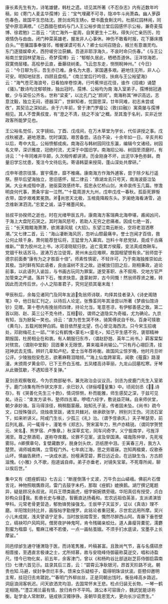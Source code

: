 <!-- { "loadSidebar": true } -->
康长素先生有为，诗笔雄健，韩杜之遗。顷见其所著《不忍杂志》内有近数年吟稿，如《寄门人麦孟华孺博》云：“宝气埋藏不可寻，隐冲牛斗尚萧森。幽人萝薜伤春色，故国平生恐陆沈。匣剑龙鸣生锈，壁书蠹食剩沈吟。杜鹃红园林闹，同望中原泪满襟。”《己酉腊在槟屿与门人王公裕步南兰堂后园感怀示公裕，兼奇麦孺博、徐君勉》二首云：“流亡海外一星周，自笑更生十二秋。得失兴亡亲历历，险艰情伪与由由。闭门种菜英雄老，握发非人心事休。神伤不敢看时报，花下藤床搔白头。”“苍攘国事奉强邻，帷幄谋谟可有人？卿士似间召随会，椒兰有意谮灵均。东门逐猎娱牵犬，西狩嗟穷泣获麟。吾道非耶浮海久，不哀时命只伤春。”《与王公裕南兰堂园林望海云，奇梦孺博》云：“郁郁久居此，栖栖吾道休。汪洋惊海若，寂寞倚层楼。高桧参云直，垂藤绕树柔。飞云忽东走，恻恻睨神州。”《今日》云：“今日聊为乐，吾生亦已难。身名为大患，家国遘多艰。避地住无所，非人心可安。明知地狱苦，四顾且盘桓。”《南兰堂后行吟径，扶病与王公裕望海》云：“海气苍茫海浪号，日看拍岸卷惊涛。行吟蕉悴巡花径，谁作《招魂》诵楚《骚》。”数诗均沈郁顿挫，独出冠时。孺博、公裕均为南  海入室弟子。孺博弱冠通敏，少与梁任公齐名，世称“梁麦”，以比孔门之“颜闵”。南海称其“神识高远，志意沈毅，独立无闷，德器深广，世鲜知者，忧国思深，廿年同难，初志未尝或改”，其契洽之深如此。余于六年前，曾于津门罗瘿公（敦{曰融}）寓斋屡与孺博相见。其人不啻黄叔度，有“澄之不清，挠之不浊”之概。至其澹于名利，实非近世政客所能梦见也。

王公裕名觉任，又字镜如。丁酉、戊戌间，在万木草堂为学长，代任讲授之事。戊戌秋被逮，避地港澳。忧时谋国，艰苦备尝。洁白不染，十余年如一日。辛亥共和以后，粤中大乱，公裕愤郁成疾。南海召与韩树园同往东瀛，编辑今文诸经。树园名文举，深识雅度，冠绝时流，尤深于中国旧学。南海招公裕、树园至须磨时，有诗云：“十年同难并华颠，久次相传都讲贤。历金刚身不坏，出泥华净色弥鲜。商量旧学忘忧患，笺注今文待后先。寄语韩婴来授简，蓬山深处共摩研。”

戊申年德宗徂落，寰宇儒彦，靡不椎痛。康南海方作海外逋客，尝于除夕私行遥祭。祭毕后望海独立，思旧感怀，赋二律云：“鼎湖龙去只号天，南海波臣泣坠渊。大业未成殂中道，驰驱莫效感终年。孤忠永忆桥山剑，末命哀传玉几篇。惨澹明良何代事，萧条宇宙一泣然。”“十载周游大九州，戊申戊戌一春秋。孤臣死罪惭衣带，国步艰难累冕旒。斧尚思天北极，玉棺竟降殿东头。岁阑绝海看涛雪，追念维新涕泗流。”忠爱之诚，溢于楮墨间矣。

翁叔平协揆师之逝也，时在光绪甲辰五月。康南海方客瑞典北海申堪，甫闻凶问，于海上大盘陀石哭之。其时海风怒号，若助人无穷之悲痛者。因成七绝一首，云：“长天黯黯海萧萧，欲溯凄风赋《大招》。东望江南云断处，空将老泪洒寒潮。”又七律二首，云：“海山凄断海风厉，忽听山颓最痛辛。誉士岂闻才百倍，救公何止赎千身。萧何能荐登坛将，王猛曾为入幕宾。岂料十年悲党狱，竟成千古痛维新。”“昔为胶州北上书，冰河凌晓赋归欤。追亡竟累ガ侯履，变法真成商鞅车。党锢千秋话苏马，波涛万古泣徒胥。房州未出应难暝，故国相望恨有余。”翁师尝于德宗前面奏“康有为之才胜臣十倍”。师素性慎密，不轻许可，乃于南海独推崇如此其极。当时鲜有知此语者，良由温树不言之故。迨被放归田之后，刚相秉政，追论前事，以此语列入谕旨，与书画古玩同为罪案。遂受革职、永不叙用、交地方官严加管束之严谴。落井下石，惟求快意。逢蒙射羿，古今同慨！然翁师荐贤之雅，转因此而流传后世。小人之陷害君子，究何足损其毫末哉！

甲辰秋后，余每见诸同门及同年友追免翁师诗联，均择其佳者录入《诗史阁随笔》中，他日拟汇刊之，以待后人论定。张豫荃同年其淦尝以所著《梦痕仙馆诗钞》见赠。第十卷内有挽翁师四律，持论允当，笔意苍凉，有伊郁善感之致。第二首以刚、赵、英三公不克令终，互相较，谓师之退隐实为奇福，尤为确论。九京有知，当为掀髯一笑也。诗云：“直为苍生哭不休，骑箕傅说自千秋。百身可赎歌《黄鸟》，五载闲居狎白鸥。极目依然星北望，伤心曾见海西流。只今宋玉招魂处，邓尉梅花土一邱。”“羊公有鹤愧<蒙毛><童毛>，知己平生感不穷。褒鄂精神期报国，杜房相业在和衷。有人朝服归东市，（谓赵舒翘、英年二尚书。）羁客棠梨对殡宫。（谓刚中堂毅）回首秦关无限恨，算来福泽尚输公。”“只有丹心翊巨清，挂冠神武去无情。辨奸几辈知卢杞，爱士当年荐祢衡。故国风尘惊岁晚，他时月旦听公评。少陵独抱安危志，欲著麻鞋泪暗倾。”“海上仙龛跨翠鸾，闻歌《薤露》路漫漫。未颁周ダ黄金印，已下王乔白玉棺。五凤楼高诗草丽，九龙山回墓松寒。牙琴从此徽弦歇，不遇知音不复弹。”

夏剑丞观察敬观，今为农商部秘书，兼充政治会议议员。剑丞为皮鹿门先生入室弟于。鹿门诗集有所作骈文序言，余巳钞入《骈俪嘤皇集》中。顷阅剑丞《诗存》，有《哭善化先生三十韵》，情词悱恻，朴而能雅，师生感契之深，于兹可见矣。诗云：“束发方读书，塾师四五辈。咿唔六经字，敷说益茫昧。自来师伏堂，朝夕承妙诲。盲马得涂径，稍稍豁蒙蔽。始知孔子圣，传者固未坠。《尚书》疏今文，口授殊强识。烧烛夜至跋，诸生共雠对。继承欧张学，辨别刘王伪。河流石室下，如来听讲义。阿咸门生长，少孤三《礼》治。（谓予侄承庆。）夫子琴瑟旁，前后列礼器。问一辄得十，漫笔书《郑志》。贺宋富年力，熊卢亦精锐。（谓同学贺赞元、宋名、熊罗宿、卢豫章。）秋深草玄宅，同车问奇字。义宁振南学，弓旌浮湘至。尊之祭酒荀，遂称夺席戴。论罪不见案，波及举国沸。嗟哉陈仲举，先死埃雾际。卿撰章句，复壁藏数岁。脱身剑头炊，沥纸匣中泪。壬寅春三月，我方入楚赘。谒师城南隅，立雪程门外。七年病江海，思之劳寤寐。岂知两楹奠，叹歌泰山坏。愫幽告厥终，一诀成水逝。扮檀满茔碧，葬日远近会。在远缺生刍，方古颜滋愧。《小雅》久不歌，抱道诚自瘁。弟子亦垂老，对镜失宝翠。不死尊所闻，聊以俟后世。”

集中又有《题痤鹤铭》七古云：“断崖倒落十丈波，万牛负出山嵯峨。佛前片石僧言诧，神物照眼膺鼎诃。雷门去鼓字未朽，那取《痤鹤》媲换鹅。湖厅撰记尾题异，疑是顾况永叔讹。司兵王瓒类画虎，细字婉婉镌旁硪。华阳真侣有授受，贞白妙构众目我。影悬长史与椽迹，智薮直达扬羲和。宏农远祖伯英圣，支派递演皆甲科。元常老骨更营造，郁勃锋势操强戈。壬辰甲子天监岁，证以《真诰》理不磨。半阳馆刻持比并，画版帖字勤搜罗。此铭论者重冠冕，示世宏远用所摩。吴兴小儿未成就，浅夫譬语宁足多。当时放翁踏雪至，慨然尽醉西山阿。青藤下垂苍壁立，缟袂叩户风鸣珂。僧房夜护神鬼呵，肯令残碣亲蛟灶。道人鼻瘿背橐驼，濡麝割蜜为楷靡刂。蜀麻江楮不若倭，一点一画帖茧娥。不须手扪水底读，宝墨亭上长摩娑。”

同邑缪邰生通守锺渭隐于医，而诗笔隽雅，吟稿甚富。且敦尚气节，喜与名儒硕彦相晋接，至遇直言极谏之士，尤所倾慕，故与安晓峰侍御最称莫逆交，唱和诗盈尺。惜今已物化矣，前五年，余客津门，曾以《和杨昀谷比部送赵芝荪侍御启霖南归》七律六首见示。兹录其后三首，云：“碧霄云净耿银河，昂首天阶路不讹。朝贵也知马避，侯封争奈烂丰多。馈来女乐疑桓子，载得明珠误伏波。臣戆仰邀明主宥，挂冠归去肯蹉跎。”“春明门外柳丝丝，正是同朝出饯时。衡岳峰高乡路远，洞庭浪阔客帆迟。问天欲洒灵均泪，去国常怀末王悲。检点归装无长物，一琴一鹤定相随。”“澧芷湘兰最有情，放归肯作不平鸣。潞公本可容唐介，魏武犹能谅祢衡。耻学金人常默默，链成铁汉镯铮铮。圣朝毕竟恩宽大，更向长沙诏贾生。”
